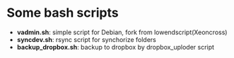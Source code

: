 # Some bash scripts

- __vadmin.sh__: simple script for Debian, fork from lowendscript(Xeoncross)
- __syncdev.sh__: rsync script for synchorize folders
- __backup_dropbox.sh__: backup to dropbox by dropbox_uploder script
